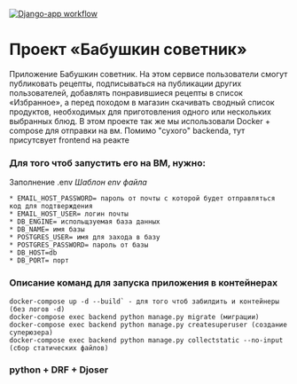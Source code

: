 [![Django-app workflow](https://github.com/iPROJEKT/foodgram-project-react/actions/workflows/main.yml/badge.svg)](https://github.com/iPROJEKT/foodgram-project-react/actions/workflows/main.yml)
# Проект «Бабушкин советник»
Приложение Бабушкин советник. На этом сервисе пользователи смогут публиковать рецепты, подписываться на публикации других пользователей, добавлять понравившиеся рецепты в список «Избранное», а перед походом в магазин скачивать сводный список продуктов, необходимых для приготовления одного или нескольких выбранных блюд. В этом проекте так же мы использовали Docker + compose для отправки на вм. Помимо "сухого" backenda, тут присутсвует frontend на реакте
### Для того чтоб запустить его на ВМ, нужно:
 Заполнение .env
*Шаблон env файла*
```
* EMAIL_HOST_PASSWORD= пароль от почты с которой будет отправляться код для подтверждения 
* EMAIL_HOST_USER= логин почты
* DB_ENGINE= испольщзуемая база данных
* DB_NAME= имя базы
* POSTGRES_USER= имя для захода в базу
* POSTGRES_PASSWORD= пароль от базы
* DB_HOST=db
* DB_PORT= порт
```
### Описание команд для запуска приложения в контейнерах
```
docker-compose up -d --build` - для того чтоб забилдить и контейнеры (без логов -d)
docker-compose exec backend python manage.py migrate (миграции)
docker-compose exec backend python manage.py createsuperuser (создание суперюзера)
docker-compose exec backend python manage.py collectstatic --no-input (сбор статических файлов)
```

### python + DRF + Djoser
